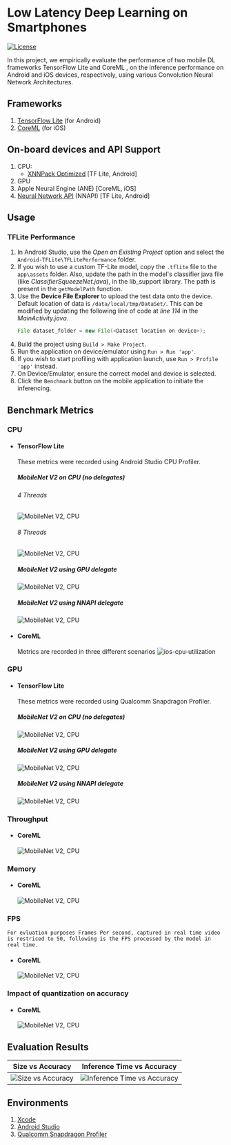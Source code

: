 # Low Latency Deep Learning on Smartphones
[![License](https://img.shields.io/badge/License-Apache%202.0-blue.svg)](https://opensource.org/licenses/Apache-2.0)

In this project, we empirically evaluate the performance of two mobile DL frameworks TensorFlow Lite and CoreML , on the inference performance on Android and iOS devices, respectively, using various Convolution Neural Network Architectures.

## Frameworks
1. [TensorFlow Lite](https://www.tensorflow.org/lite) (for Android)
2. [CoreML](https://developer.apple.com/documentation/coreml) (for iOS)

## On-board devices and API Support
1. CPU:
    - [XNNPack Optimized](https://blog.tensorflow.org/2020/07/accelerating-tensorflow-lite-xnnpack-integration.html) [TF Lite, Android]
2. GPU
3. Apple Neural Engine (ANE) [CoreML, iOS]
4. [Neural Network API](https://www.tensorflow.org/lite/performance/nnapi) (NNAPI) [TF Lite, Android]

## Usage
### TFLite Performance
1. In Android Studio, use the *Open an Existing Project* option and select the `Android-TFLite\TFLitePerformance` folder.
2. If you wish to use a custom TF-Lite model, copy the `.tflite` file to the `app\assets` folder. Also, update the path in the model's classifier java file (like *ClassifierSqueezeNet.java*), in the lib_support library. The path is present in the `getModelPath` function.
3. Use the **Device File Explorer** to upload the test data onto the device. Default location of data is `/data/local/tmp/DataSet/`. This can be modified by updating the following line of code at *line 114* in the *MainActivity.java*.
   ```Java
   File dataset_folder = new File(<Dataset location on device>);
   ```
4. Build the project using `Build > Make Project`.
5. Run the application on device/emulator using `Run > Run 'app'`.
6. If you wish to start profiling with application launch, use `Run > Profile 'app'` instead.
7. On Device/Emulator, ensure the correct model and device is selected. 
8. Click the `Benchmark` button on the mobile application to initiate the inferencing.


## Benchmark Metrics
### CPU
- #### TensorFlow Lite
    These metrics were recorded using Android Studio CPU Profiler.
    ##### MobileNet V2 on CPU (no delegates)
    ###### 4 Threads
    ![MobileNet V2, CPU](/Evaluation_Results/TF_Lite_Metrics/CPU/MobileNetV2_CPU_4.png)
    
    ###### 8 Threads
    ![MobileNet V2, CPU](/Evaluation_Results/TF_Lite_Metrics/CPU/MobileNetV2_CPU_8.png)

    ##### MobileNet V2 using GPU delegate
    ![MobileNet V2, CPU](/Evaluation_Results/TF_Lite_Metrics/CPU/MobileNetV2_GPU.png)
    
    ##### MobileNet V2 using NNAPI delegate
    ![MobileNet V2, CPU](/Evaluation_Results/TF_Lite_Metrics/CPU/MobileNetV2_NNAPI.png)

- #### CoreML
    Metrics are recorded in three different scenarios
    ![ios-cpu-utilization](Evaluation_Results/CoreMl/cpu-utilization.png)

### GPU
- #### TensorFlow Lite
    These metrics were recorded using Qualcomm Snapdragon Profiler.

    ##### MobileNet V2 on CPU (no delegates)
    ![MobileNet V2, CPU](/Evaluation_Results/TF_Lite_Metrics/GPU/MobileNetV2_CPU_4.png)
    
    ##### MobileNet V2 using GPU delegate
    ![MobileNet V2, CPU](/Evaluation_Results/TF_Lite_Metrics/GPU/MobileNetV2_GPU.png)
    
    ##### MobileNet V2 using NNAPI delegate
    ![MobileNet V2, CPU](/Evaluation_Results/TF_Lite_Metrics/GPU/MobileNetV2_NNAPI.png)

### Throughput
- #### CoreML
    ![MobileNet V2, CPU](Evaluation_Results/CoreMl/Througput.png)

### Memory
- #### CoreML
    ![MobileNet V2, CPU](Evaluation_Results/CoreMl/memory.png)

### FPS
    For evluation purposes Frames Per second, captured in real time video is restriced to 50, following is the FPS processed by the model in real time.
- #### CoreML
    ![MobileNet V2, CPU](Evaluation_Results/CoreMl/FPS.png)


### Impact of quantization on accuracy
- #### CoreML
    ![MobileNet V2, CPU](Evaluation_Results/CoreMl/acc.png)

## Evaluation Results
| **Size vs Accuracy** | **Inference Time vs Accuracy** |
|------------------|----------------------------|
|![Size vs Accuracy](/Evaluation_Results/Framework_Evaluation/Size_vs_Accuracy.jpg)| ![Inference Time vs Accuracy](/Evaluation_Results/Framework_Evaluation/InferenceTime_vs_Accuracy.jpg)   |

## Environments
1. [Xcode](https://developer.apple.com/xcode/ide/)
2. [Android Studio](https://developer.android.com/studio)
3. [Qualcomm Snapdragon Profiler](https://developer.qualcomm.com/software/snapdragon-profiler)
